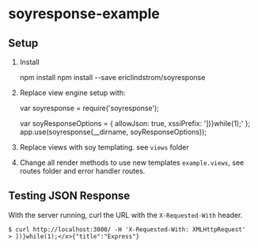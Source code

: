 # soyresponse-example

## Setup

1. Install

    npm install
    npm install --save ericlindstrom/soyresponse

2. Replace view engine setup with:

    var soyresponse = require('soyresponse');
    
    var soyResponseOptions = {
      allowJson: true,
      xssiPrefix: '])}while(1);</x>'
    };
    app.use(soyresponse(__dirname, soyResponseOptions));

3. Replace views with soy templating. see `views` folder

4. Change all render methods to use new templates `example.views`, see routes 
folder and error handler routes.

## Testing JSON Response

With the server running, curl the URL with the `X-Requested-With` header.

    $ curl http://localhost:3000/ -H 'X-Requested-With: XMLHttpRequest'
    > ])}while(1);</x>{"title":"Express"}


